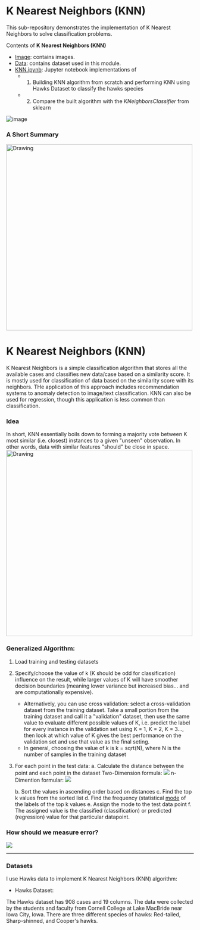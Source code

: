 # K Nearest Neighbors (KNN)

This sub-repository demonstrates the implementation of K Nearest Neighbors to solve classification problems.

Contents of **K Nearest Neighbors (KNN)**

* [Image](https://github.com/ppunia74/INDE-577_Fall2022/tree/main/SupervisedLearning/6%20-%20K%20Nearest%20Neighbors%20(KNN)/Image): contains images. 
* [Data](https://github.com/ppunia74/INDE-577_Fall2022/tree/main/SupervisedLearning/6%20-%20K%20Nearest%20Neighbors%20(KNN)/Data): contains dataset used in this module. 
* [KNN.ipynb](https://github.com/ppunia74/INDE-577_Fall2022/blob/main/SupervisedLearning/6%20-%20K%20Nearest%20Neighbors%20(KNN)/KNN.ipynb): Jupyter notebook implementations of
  * 1) Building KNN algorithm from scratch and performing KNN using Hawks Dataset to classify the hawks species
  * 2) Compare the built algorithm with the *KNeighborsClassifier* from sklearn

![image]()

### A Short Summary

<img src="Image/KNN-regression" alt="Drawing" style="width: 500px;"/>

# K Nearest Neighbors (KNN)

K Nearest Neighbors is a simple classification  algorithm that stores all the available cases and classifies new data/case based on a similarity score. It is mostly used for classification of data based on the similarity score with its neighbors. THe application of this approach includes recommendation systems to anomaly detection to image/text classification. KNN can also be used for regression, though this application is less common than classification. 

### Idea

In short, KNN essentially boils down to forming a majority vote between K most similar (i.e. closest) instances to a given "unseen" observation.  In other words, data with similar features "should" be close in space.
<img src="Image/KNN-voting" alt="Drawing" style="width: 500px;"/>

### Generalized Algorithm:

1. Load training and testing datasets
2. Specify/choose the value of k (K should be odd for classification)
  influence on the result, while larger values of K will have smoother decision boundaries (meaning lower variance but increased bias... and are computationally expensive). 
   - Alternatively, you can use cross validation: select a cross-validation dataset from the training dataset. Take a small portion from the training dataset and call it a "validation" dataset, then use the same value to evaluate different possible values of K, i.e. predict the label for every instance in the validation set using K = 1, K = 2, K = 3..., then look at which value of K gives the best performance on the validation set and use that value as the final seting.
   - In general, choosing the value of k is k = sqrt(N), where N is the number of samples in the training dataset
3. For each point in the test data:
   a. Calculate the distance between the point and each point in the dataset 
   Two-Dimension formula:
   <img src="http://chart.googleapis.com/chart?cht=tx&chl= d(p, q) = \sqrt {(p_1-q_1)^2+(p_2-q_2)^2}" style="border:none;">
   n-Dimention formular:
   <img src="http://chart.googleapis.com/chart?cht=tx&chl=d(p, q) = \sqrt {(p_1-q_1)^2+(p_2-q_2)^2+...+(p_n-q_n)^2}=\sqrt {\sum \limits_{i=1}^{n}(p_i-q_i)^2}" style="border:none;">
   
   b. Sort the values in ascending order based on distances
   c. Find the top k values from the sorted list
   d. Find the frequency (statistical [mode](https://en.wikipedia.org/wiki/Mode_(statistics)) of the labels of the top k values
   e. Assign the mode to the test data point
   f. The assigned value is the classified (classification) or predicted (regression) value for that particular datapoint.

### How should we measure error?

<img src="http://chart.googleapis.com/chart?cht=tx&chl=E = \frac {1}{M} \sum \limits_{i=1}^{M} \left(y_i \ne \hat {y_i} \right)" style="border:none;">

---

### Datasets

I use Hawks data to implement K Nearest Neighbors (KNN) algorithm:
  
* Hawks Dataset:

The Hawks dataset has 908 cases and 19 columns. The data were collected by the students and faculty from Cornell College at Lake MacBride near Iowa City, Iowa. There are three different species of hawks: Red-tailed, Sharp-shinned, and Cooper's hawks.
